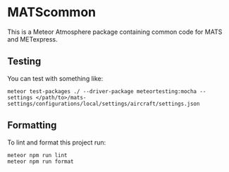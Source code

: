 # MATScommon

This is a Meteor Atmosphere package containing common code for MATS and METexpress.

## Testing

You can test with something like:

```console
meteor test-packages ./ --driver-package meteortesting:mocha --settings </path/to>/mats-settings/configurations/local/settings/aircraft/settings.json
```

## Formatting

To lint and format this project run:

```console
meteor npm run lint
meteor npm run format
```
